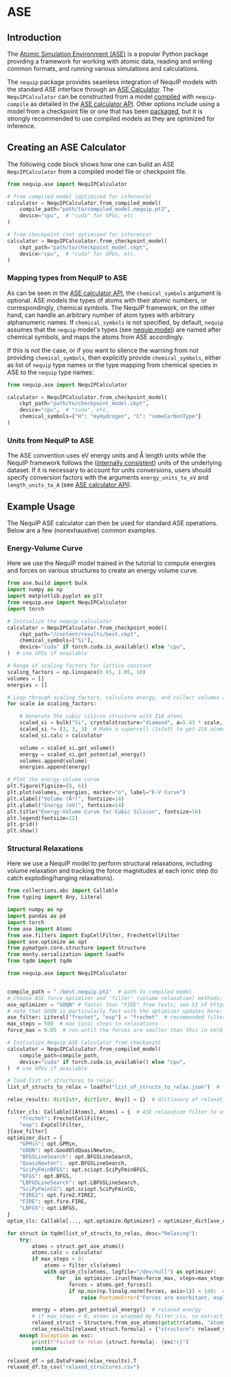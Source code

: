 # ASE

## Introduction
The [Atomic Simulation Environment (ASE)](https://wiki.fysik.dtu.dk/ase/) is a popular Python package providing a framework for working with atomic data, reading and writing common formats, and running various simulations and calculations.

The `nequip` package provides seamless integration of NequIP models with the standard ASE interface through an [ASE Calculator](https://wiki.fysik.dtu.dk/ase/ase/calculators/calculators.html). The `NequIPCalculator` can be constructed from a model [compiled](../guide/workflow.md#compilation) with `nequip-compile` as detailed in the [ASE calculator API](../api/ase.rst). Other options include using a model from a checkpoint file or one that has been [packaged](../guide/workflow.md#packaging), but it is strongly recommended to use compiled models as they are optimized for inference.

## Creating an ASE Calculator

The following code block shows how one can build an ASE `NequIPCalculator` from a compiled model file or checkpoint file.

```python
from nequip.ase import NequIPCalculator

# from compiled model (optimized for inference)
calculator = NequIPCalculator.from_compiled_model(
    compile_path="path/to/compiled_model.nequip.pt2",
    device="cpu",  # "cuda" for GPUs, etc
)

# from checkpoint (not optimized for inference)
calculator = NequIPCalculator.from_checkpoint_model(
    ckpt_path="path/to/checkpoint_model.ckpt",
    device="cpu",  # "cuda" for GPUs, etc.
)
```

### Mapping types from NequIP to ASE
As can be seen in the [ASE calculator API](../api/ase.rst), the  `chemical_symbols` argument is optional. ASE models the types of atoms with their atomic numbers, or correspondingly, chemical symbols. The NequIP framework, on the other hand, can handle an arbitrary number of atom types with arbitrary alphanumeric names. If `chemical_symbols` is not specified, by default, `nequip` assumes that the `nequip` model's types (see [nequip.model](../api/model.rst)) are named after chemical symbols, and maps the atoms from ASE accordingly.

If this is not the case, or if you want to silence the warning from not providing `chemical_symbols`, then explicitly provide `chemical_symbols`, either as list of `nequip` type names or the type mapping from chemical species in ASE to the `nequip` type names:

```python
from nequip.ase import NequIPCalculator

calculator = NequIPCalculator.from_checkpoint_model(
    ckpt_path="path/to/checkpoint_model.ckpt",
    device="cpu",  # "cuda", etc.
    chemical_symbols={"H": "myHydrogen", "C": "someCarbonType"}
)
```

### Units from NequIP to ASE
The ASE convention uses eV energy units and Å length units while the NequIP framework follows the ([internally consistent](../guide/faq_errors.md#units)) units of the underlying dataset. If it is necessary to account for units conversions, users should specify conversion factors with the arguments `energy_units_to_eV` and `length_units_to_A` (see [ASE calculator API](../api/ase.rst)).

## Example Usage
The NequIP ASE calculator can then be used for standard ASE operations. Below are a few (nonexhaustive) common examples.

### Energy-Volume Curve
Here we use the NequIP model trained in the tutorial to compute energies and forces on various structures to create an energy volume curve.

```python
from ase.build import bulk
import numpy as np
import matplotlib.pyplot as plt
from nequip.ase import NequIPCalculator
import torch

# Initialize the nequip calculator
calculator = NequIPCalculator.from_checkpoint_model(
    ckpt_path="/content/results/best.ckpt", 
    chemical_symbols=["Si"], 
    device="cuda" if torch.cuda.is_available() else "cpu",  
)  # use GPUs if available

# Range of scaling factors for lattice constant
scaling_factors = np.linspace(0.95, 1.05, 10)
volumes = []
energies = []

# Loop through scaling factors, calculate energy, and collect volumes and energies
for scale in scaling_factors:

    # Generate the cubic silicon structure with 216 atoms
    scaled_si = bulk("Si", crystalstructure="diamond", a=5.43 * scale, cubic=True)
    scaled_si *= (3, 3, 3)  # Make a supercell (3x3x3) to get 216 atoms
    scaled_si.calc = calculator

    volume = scaled_si.get_volume()
    energy = scaled_si.get_potential_energy()
    volumes.append(volume)
    energies.append(energy)

# Plot the energy-volume curve
plt.figure(figsize=(8, 6))
plt.plot(volumes, energies, marker="o", label="E-V Curve")
plt.xlabel("Volume (Å³)", fontsize=14)
plt.ylabel("Energy (eV)", fontsize=14)
plt.title("Energy-Volume Curve for Cubic Silicon", fontsize=16)
plt.legend(fontsize=12)
plt.grid()
plt.show()

```

### Structural Relaxations
Here we use a NequIP model to perform structural relaxations, including volume relaxation and tracking the force magnitudes at each ionic step (to catch exploding/hanging relaxations).

```python
from collections.abc import Callable
from typing import Any, Literal

import numpy as np
import pandas as pd
import torch
from ase import Atoms
from ase.filters import ExpCellFilter, FrechetCellFilter
import ase.optimize as opt
from pymatgen.core.structure import Structure
from monty.serialization import loadfn
from tqdm import tqdm

from nequip.ase import NequIPCalculator


compile_path = "./best.nequip.pt2"  # path to compiled model
# choose ASE force optimizer and 'filter' (volume relaxation) methods:
ase_optimizer = "GOQN" # faster than "FIRE" from tests; see SI of https://arxiv.org/abs/2412.19330
# note that GOQN is particularly fast with the optimizer updates here: https://gitlab.com/ase/ase/-/merge_requests/3570
ase_filter: Literal["frechet", "exp"] = "frechet"  # recommended filter
max_steps = 500  # max ionic steps in relaxations
force_max = 0.05  # run until the forces are smaller than this in eV/A

# Initialize Nequip ASE Calculator from checkpoint
calculator = NequIPCalculator.from_compiled_model(
    compile_path=compile_path, 
    device="cuda" if torch.cuda.is_available() else "cpu",
)  # use GPUs if available

# load list of structures to relax:
list_of_structs_to_relax = loadfn("list_of_structs_to_relax.json")  # list of structures previously saved with dumpfn()

relax_results: dict[str, dict[str, Any]] = {}  # dictionary of relaxation results to store

filter_cls: Callable[[Atoms], Atoms] = {  # ASE relaxation filter to use; frechet recommended
    "frechet": FrechetCellFilter,
    "exp": ExpCellFilter,
}[ase_filter]
optimizer_dict = {
    "GPMin": opt.GPMin,
    "GOQN": opt.GoodOldQuasiNewton,
    "BFGSLineSearch": opt.BFGSLineSearch,
    "QuasiNewton":  opt.BFGSLineSearch,
    "SciPyFminBFGS": opt.sciopt.SciPyFminBFGS,
    "BFGS": opt.BFGS,
    "LBFGSLineSearch": opt.LBFGSLineSearch,
    "SciPyFminCG": opt.sciopt.SciPyFminCG,
    "FIRE2": opt.fire2.FIRE2,
    "FIRE": opt.fire.FIRE,
    "LBFGS": opt.LBFGS,
}
optim_cls: Callable[..., opt.optimize.Optimizer] = optimizer_dict[ase_optimizer]  # select ASE optimizer

for struct in tqdm(list_of_structs_to_relax, desc="Relaxing"):
    try:
        atoms = struct.get_ase_atoms()
        atoms.calc = calculator
        if max_steps > 0:
            atoms = filter_cls(atoms)
            with optim_cls(atoms, logfile="/dev/null") as optimizer:
                for _ in optimizer.irun(fmax=force_max, steps=max_steps):
                    forces = atoms.get_forces()
                    if np.max(np.linalg.norm(forces, axis=1)) > 1e6:  # break relaxations which explode, to avoid hanging
                        raise RuntimeError("Forces are exorbitant, exploding relaxation!")

        energy = atoms.get_potential_energy()  # relaxed energy
        # if max_steps > 0, atoms is wrapped by filter_cls, so extract with getattr
        relaxed_struct = Structure.from_ase_atoms(getattr(atoms, "atoms", atoms))
        relax_results[relaxed_struct.formula] = {"structure": relaxed_struct, "energy": energy}
    except Exception as exc:
        print(f"Failed to relax {struct.formula}: {exc!r}")
        continue

relaxed_df = pd.DataFrame(relax_results).T
relaxed_df.to_csv("relaxed_structures.csv")
```